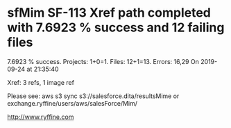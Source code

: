 # sfMim SF-113 Xref path completed with 7.6923 % success and 12 failing files

7.6923 % success. Projects: 1+0=1.  Files: 12+1=13. Errors: 16,29  On 2019-09-24 at 21:35:40

Xref: 3 refs, 1 image ref

Please see: aws s3 sync s3://salesforce.dita/resultsMime or exchange.ryffine/users/aws/salesForce/Mim/

http://www.ryffine.com
